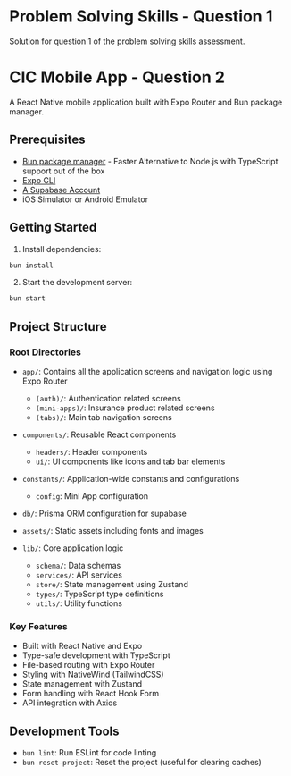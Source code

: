 # Problem Solving Skills - Question 1
Solution for question 1 of the problem solving skills assessment.

# CIC Mobile App - Question 2
A React Native mobile application built with Expo Router and Bun package manager.

## Prerequisites

- [Bun package manager](https://bun.sh/) - Faster Alternative to Node.js with TypeScript support out of the box
- [Expo CLI](https://docs.expo.dev/get-started/installation/)
- [A Supabase Account](https://supabase.com/)
- iOS Simulator or Android Emulator

## Getting Started

1. Install dependencies:
```bash
bun install
```

2. Start the development server:
```bash
bun start
```

## Project Structure

### Root Directories

- `app/`: Contains all the application screens and navigation logic using Expo Router
  - `(auth)/`: Authentication related screens
  - `(mini-apps)/`: Insurance product related screens
  - `(tabs)/`: Main tab navigation screens

- `components/`: Reusable React components
  - `headers/`: Header components
  - `ui/`: UI components like icons and tab bar elements

- `constants/`: Application-wide constants and configurations
  - `config`: Mini App configuration

- `db/`: Prisma ORM configuration for supabase

- `assets/`: Static assets including fonts and images

- `lib/`: Core application logic
  - `schema/`: Data schemas
  - `services/`: API services
  - `store/`: State management using Zustand
  - `types/`: TypeScript type definitions
  - `utils/`: Utility functions

### Key Features

- Built with React Native and Expo
- Type-safe development with TypeScript
- File-based routing with Expo Router
- Styling with NativeWind (TailwindCSS)
- State management with Zustand
- Form handling with React Hook Form
- API integration with Axios

## Development Tools

- `bun lint`: Run ESLint for code linting
- `bun reset-project`: Reset the project (useful for clearing caches)